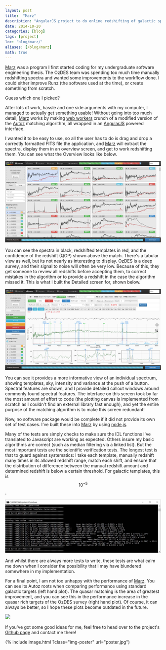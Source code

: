 ```yaml
---
layout: post
title:  "Marz"
description: "AngularJS project to do online redshifting of galactic spectra."
date: 2014-10-20
categories: [blog]
tags: [project]
loc: 'blog/marz/'
aliases: [/blog/marz]
math: true
---
```


[Marz](https://samreay.github.io/Marz) was a program I first started coding for my undergraduate software engineering thesis.
The OzDES team was spending too much time manually redshifting spectra and wanted some improvements to the workflow done.
I could either improve Runz (the software used at the time), or create something from scratch.


Guess which one I picked?


After lots of work, hassle and one side arguments with my computer, I managed to actually get something usable!
Without going into too much detail, [Marz](https://samreay.github.io/Marz) works by making
[web workers](http://www.tutorialspoint.com/html5/html5_web_workers.htm) crunch of a modified version of the
[Autoz](http://arxiv.org/abs/1404.2626) matching algorithm,
all wrapped in an [AngularJS](https://angularjs.org/) powered interface.


I wanted it to be easy to use, so all the user has to do is drag and drop a correctly formatted FITS file the application,
and [Marz](https://samreay.github.io/Marz)  will extract the spectra,
display them in an overview screen, and get to work redshifting them. You can see what the Overview looks like below.


![](overview.jpg)


You can see the spectra in black, redshifted templates in red, and the confidence of the redshift (QOP) shown above the match.
There's a tabular view as well, but its not nearly as interesting to display.
OzDES is a deep survey, and their signal to noise will often be very low.
Because of this, they get someone to review all redshifts before accepting them, to correct mistakes in the algorithm or to provide a redshift
in the case the algorithm missed it. This is what I built the Detailed screen for, shown below.


![](cover.jpg)

You can see it provides a more informative view of an individual spectrum, showing templates, sky, intensity and variance at the push of a button.
Spectral features are shown, and I provide detailed callout windows around commonly found spectral features.
The interface on this screen took by far the most amount of effort to code (the plotting canvas is implemented from scratch as I couldn't find an
external library fast enough), and yet the entire purpose of the matching algorithm is to make this screen redundant!


Now, no software package would be complete if it did not provide its own set of test cases.
I've built these into [Marz](https://samreay.github.io/Marz) by
using [node.js](https://nodejs.org/en/).

Many of the tests are simply checks to make sure the IDL functions I've translated to Javascript are working as expected.
Others insure my basic algorithms are correct (such as median filtering via a linked list).
But the most important tests are the scientific verification tests. The longest test is that to guard against systematics:
I take each template, manually redshift many times in its allowed redshift range, match each shift, and ensure that the distribution of difference between
the manual redshift amount and determined redshift is below a certain threshold. For galactic templates, this is $$10^{-5}$$.

![](tests.jpg)

And whilst there are always more tests to write, these tests are what calm me down when I consider the possibility that I may have
blundered somewhere in my implementation.

For a final point, I am not too unhappy with the performance of [Marz](https://samreay.github.io/Marz).
You can see its Autoz roots when comparing performance using standard
galactic targets (left hand plot). The quasar matching is the area of greatest improvement,
and you can see this in the performance increase in the
quasar rich targets of the OzDES survey (right hand plot). Of course, it can always be better,
so I hope these plots become outdated in the future.

![](comparison.jpg)


If you've got some good ideas for me, feel free to head over to the project's [Github page](https://github.com/samreay/Marz)
and contact me there!

{% include image.html ?class="img-poster"  url="poster.jpg")
